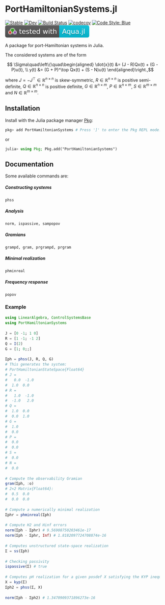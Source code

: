 # PortHamiltonianSystems.jl

[![Stable](https://img.shields.io/badge/docs-stable-blue.svg)](https://Jonas-Nicodemus.github.io/PortHamiltonianSystems.jl/stable/)
[![Dev](https://img.shields.io/badge/docs-dev-blue.svg)](https://Jonas-Nicodemus.github.io/PortHamiltonianSystems.jl/dev/)
[![Build Status](https://github.com/Jonas-Nicodemus/PortHamiltonianSystems.jl/actions/workflows/CI.yml/badge.svg?branch=main)](https://github.com/Jonas-Nicodemus/PortHamiltonianSystems.jl/actions/workflows/CI.yml?query=branch%3Amain)
[![codecov](https://codecov.io/gh/jonas-nicodemus/PortHamiltonianSystems.jl/graph/badge.svg?token=7CZQ640M8K)](https://codecov.io/gh/jonas-nicodemus/PortHamiltonianSystems.jl)
[![Code Style: Blue](https://img.shields.io/badge/code%20style-blue-4495d1.svg)](https://github.com/invenia/BlueStyle)
[![Aqua QA](https://raw.githubusercontent.com/JuliaTesting/Aqua.jl/master/badge.svg)](https://github.com/JuliaTesting/Aqua.jl)

A package for port-Hamiltonian systems in Julia.

The considered systems are of the form

```math
    \Sigma\quad\left\{\quad\begin{aligned}
        \dot{x}(t) &= (J - R)Qx(t) + (G - P)u(t), \\
        y(t) &= (G + P)^\top Qx(t) + (S - N)u(t)
    \end{aligned}\right.,
```
where $J=-J^\top\in \mathbb{R}^{n\times n}$ is skew-symmetric, $R\in \mathbb{R}^{n\times n}$ is positive semi-definite, $Q\in \mathbb{R}^{n\times n}$ is positive definite, $G\in \mathbb{R}^{n\times m}$, $P\in \mathbb{R}^{n\times m}$, $S\in \mathbb{R}^{m\times m}$ and $N\in \mathbb{R}^{m\times m}$.

## Installation

Install with the Julia package manager [Pkg](https://pkgdocs.julialang.org/):
```julia
pkg> add PortHamiltonianSystems # Press ']' to enter the Pkg REPL mode.
```
or
```julia
julia> using Pkg; Pkg.add("PortHamiltonianSystems")
```

## Documentation

Some available commands are:
##### Constructing systems
`phss`
##### Analysis
`norm, ispassive, sampopov`
##### Gramians
`grampd, gram, prgrampd, prgram`
##### Minimal realization
`phminreal`
##### Frequency response
`popov`

### Example

```julia
using LinearAlgebra, ControlSystemsBase
using PortHamiltonianSystems

J = [0 -1; 1 0]
R = [1 -1; -1 2]
Q = I(2)
G = [1; 0;;]

Σph = phss(J, R, Q, G)
# This generates the system:
# PortHamiltonianStateSpace{Float64}
# J = 
#   0.0  -1.0
#  1.0  0.0
# R = 
#   1.0  -1.0
#  -1.0   2.0
# Q = 
#  1.0  0.0
#  0.0  1.0
# G = 
#  1.0
#  0.0
# P = 
#  0.0
#  0.0
# S = 
#  0.0
# N = 
#  0.0

# Compute the observability Gramian
gram(Σph, :o)
# 2×2 Matrix{Float64}:
#  0.5  0.0
#  0.0  0.0

# Compute a numerically minimal realization
Σphr = phminreal(Σph)

# Compute H2 and Hinf errors
norm(Σph - Σphr) # 9.56908750203461e-17
norm(Σph - Σphr, Inf) # 1.8182097724708874e-16

# Computes unstructured state-space realization
Σ = ss(Σph)

# Checking passivity
ispassive(Σ) # true

# Computes pH realization for a given posdef X satisfying the KYP inequality 
X = kyp(Σ)
Σph2 = phss(Σ, X)

norm(Σph - Σph2) # 1.3470909371896273e-16
```
